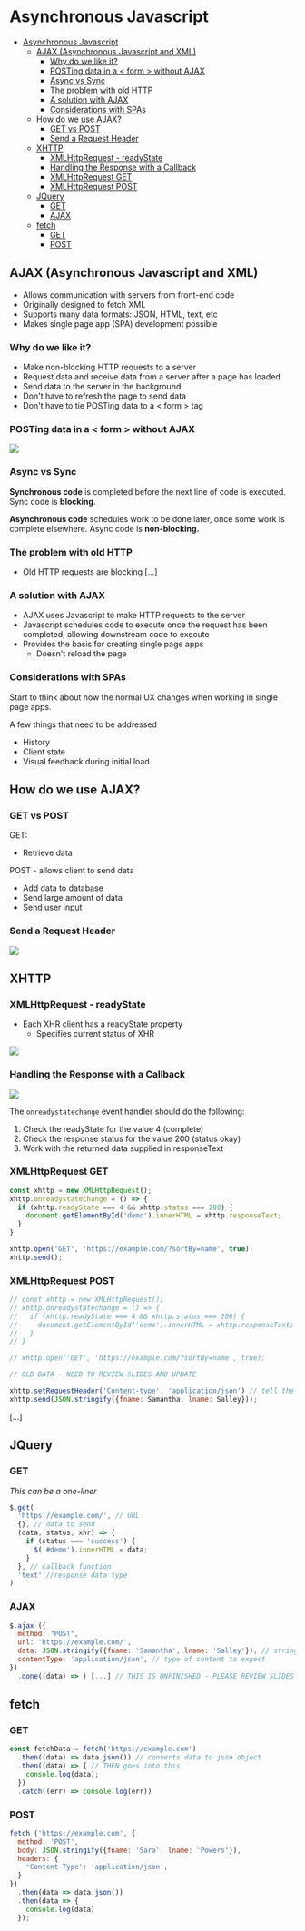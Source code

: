 # Asynchronous Javascript

- [Asynchronous Javascript](#asynchronous-javascript)
  - [AJAX (Asynchronous Javascript and XML)](#ajax-asynchronous-javascript-and-xml)
    - [Why do we like it?](#why-do-we-like-it)
    - [POSTing data in a \< form \> without AJAX](#posting-data-in-a--form--without-ajax)
    - [Async vs Sync](#async-vs-sync)
    - [The problem with old HTTP](#the-problem-with-old-http)
    - [A solution with AJAX](#a-solution-with-ajax)
    - [Considerations with SPAs](#considerations-with-spas)
  - [How do we use AJAX?](#how-do-we-use-ajax)
    - [GET vs POST](#get-vs-post)
    - [Send a Request Header](#send-a-request-header)
  - [XHTTP](#xhttp)
    - [XMLHttpRequest - readyState](#xmlhttprequest---readystate)
    - [Handling the Response with a Callback](#handling-the-response-with-a-callback)
    - [XMLHttpRequest GET](#xmlhttprequest-get)
    - [XMLHttpRequest POST](#xmlhttprequest-post)
  - [JQuery](#jquery)
    - [GET](#get)
    - [AJAX](#ajax)
  - [fetch](#fetch)
    - [GET](#get-1)
    - [POST](#post)


## AJAX (Asynchronous Javascript and XML)
- Allows communication with servers from front-end code
- Originally designed to fetch XML
- Supports many data formats: JSON, HTML, text, etc
- Makes single page app (SPA) development possible

### Why do we like it? 
- Make non-blocking HTTP requests to a server
- Request data and receive data from a server after a page has loaded
- Send data to the server in the background
- Don't have to refresh the page to send data
- Don't have to tie POSTing data to a < form > tag

### POSTing data in a < form > without AJAX

![](Images/postingnoajax.png)

### Async vs Sync

**Synchronous code** is completed before the next line of code is executed. Sync code is **blocking**.

**Asynchronous code** schedules work to be done later, once some work is complete elsewhere. Async code is **non-blocking.**

### The problem with old HTTP

- Old HTTP requests are blocking [...]

### A solution with AJAX
- AJAX uses Javascript to make HTTP requests to the server
- Javascript schedules code to execute once the request has been completed, allowing downstream code to execute
- Provides the basis for creating single page apps
  - Doesn't reload the page


### Considerations with SPAs

Start to think about how the normal UX changes when working in single page apps.

A few things that need to be addressed
- History
- Client state
- Visual feedback during initial load


## How do we use AJAX?

### GET vs POST

GET:
- Retrieve data


POST - allows client to send data
- Add data to database
- Send large amount of data
- Send user input

### Send a Request Header

![](Images/reqhead.png)


## XHTTP

### XMLHttpRequest - readyState

- Each XHR client has a readyState property
  - Specifies current status of XHR

![](Images/xhr.png)

### Handling the Response with a Callback

![](Images/xhrcb.png)

The `onreadystatechange` event handler should do the following:
1. Check the readyState for the value 4 (complete)
2. Check the response status for the value 200 (status okay)
3. Work with the returned data supplied in responseText

### XMLHttpRequest GET

```js
const xhttp = new XMLHttpRequest();
xhttp.onreadystatechange = () => {
  if (xhttp.readyState === 4 && xhttp.status === 200) {
    document.getElementById('demo').innerHTML = xhttp.responseText;
  }
}

xhttp.open('GET', 'https://example.com/?sortBy=name', true);
xhttp.send();
```

### XMLHttpRequest POST

```js
// const xhttp = new XMLHttpRequest();
// xhttp.onreadystatechange = () => {
//   if (xhttp.readyState === 4 && xhttp.status === 200) {
//     document.getElementById('demo').innerHTML = xhttp.responseText;
//   }
// }

// xhttp.open('GET', 'https://example.com/?sortBy=name', true);

// OLD DATA - NEED TO REVIEW SLIDES AND UPDATE

xhttp.setRequestHeader('Content-type', 'application/json') // tell the server what to expect (expect to receive a JSON object)
xhttp.send(JSON.stringify({fname: Samantha, lname: Salley}));
```
[...]

## JQuery

### GET

*This can be a one-liner*
```js
$.get(
  'https://example.com/', // URL
  {}, // data to send
  (data, status, xhr) => {
    if (status === 'success') {
      $('#demo').innerHTML = data;
    }
  }, // callback function
  'text' //response data type
)
``` 

### AJAX

```js
$.ajax ({
  method: "POST",
  url: 'https://example.com/',
  data: JSON.stringify({fname: 'Samantha', lname: 'Salley'}), // stringify a JSON object and sending it off on the post request
  contentType: 'application/json', // type of content to expect
}) 
  .done((data) => ) [...] // THIS IS UNFINISHED - PLEASE REVIEW SLIDES AND ADD CODE 
  ```

## fetch

### GET

```js
const fetchData = fetch('https://example.com')
  .then((data) => data.json()) // converts data to json object
  .then((data) => { // THEN goes into this
    console.log(data);
  })
  .catch((err) => console.log(err))
```

### POST

```js
fetch ('https://example.com', {
  method: 'POST',
  body: JSON.stringify({fname: 'Sara', lname: 'Powers'}),
  headers: {
    'Content-Type': 'application/json',
  }
})
  .then(data => data.json())
  .then(data => {
    console.log(data)
  });
```
